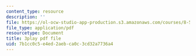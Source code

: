 ```yaml
---
content_type: resource
description: ''
file: https://ol-ocw-studio-app-production.s3.amazonaws.com/courses/8-591j-systems-biology-fall-2014/7b1cc0c5e4ed2aebca0c3cd32a7736a4_EXBO08-78IU.pdf
file_type: application/pdf
resourcetype: Document
title: 3play pdf file
uid: 7b1cc0c5-e4ed-2aeb-ca0c-3cd32a7736a4
---
```

